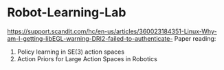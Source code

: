 # Robot-Learning-Lab
https://support.scandit.com/hc/en-us/articles/360023184351-Linux-Why-am-I-getting-libEGL-warning-DRI2-failed-to-authenticate-
Paper reading:
1. Policy learning in SE(3) action spaces
2. Action Priors for Large Action Spaces in Robotics
